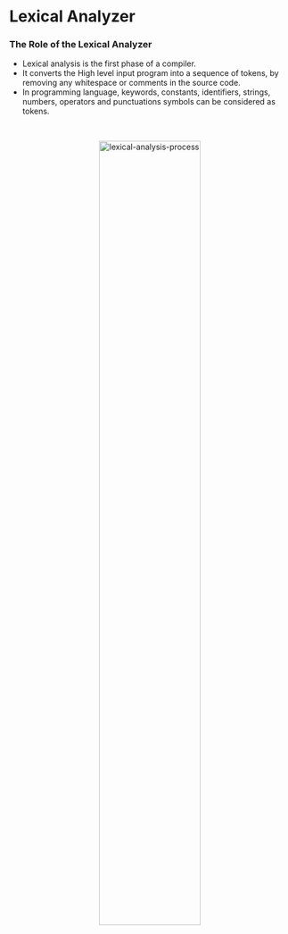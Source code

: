 # Lexical Analyzer
### The Role of the Lexical Analyzer
- Lexical analysis is the first phase of a compiler.
- It converts the High level input program into a sequence of tokens, by removing any whitespace or comments in the source code.
- In programming language, keywords, constants, identifiers, strings, numbers, operators and punctuations symbols can be considered as tokens.
<br>
<p align="center">
<img width="60%" alt="lexical-analysis-process" src="http://quex.sourceforge.net/images/lexical-analysis-process.png">
</p>
